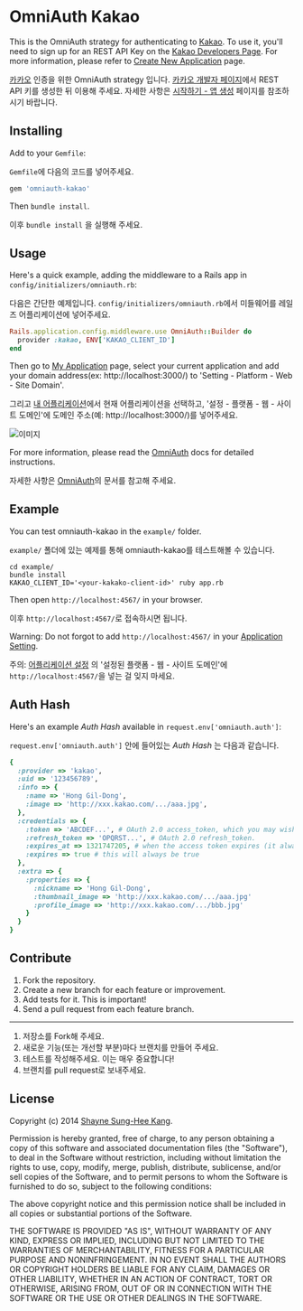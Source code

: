 # OmniAuth Kakao

This is the OmniAuth strategy for authenticating to [Kakao](http://www.kakao.com/). To
use it, you'll need to sign up for an REST API Key on the [Kakao Developers Page](http://developers.kakao.com). For more information, please refer to [Create New Application](https://developers.kakao.com/docs/restapi#시작하기-앱-생성) page.

[카카오](http://www.kakao.com/) 인증을 위한 OmniAuth strategy 입니다. [카카오 개발자 페이지](http://developers.kakao.com)에서 REST API 키를 생성한 뒤 이용해 주세요. 자세한 사항은 [시작하기 - 앱 생성](https://developers.kakao.com/docs/restapi#시작하기-앱-생성) 페이지를 참조하시기 바랍니다.

## Installing

Add to your `Gemfile`:

`Gemfile`에 다음의 코드를 넣어주세요.

```ruby
gem 'omniauth-kakao'
```

Then `bundle install`.

이후 `bundle install` 을 실행해 주세요.

## Usage

Here's a quick example, adding the middleware to a Rails app in `config/initializers/omniauth.rb`:

다음은 간단한 예제입니다. `config/initializers/omniauth.rb`에서 미들웨어를 레일즈 어플리케이션에 넣어주세요.


```ruby
Rails.application.config.middleware.use OmniAuth::Builder do
  provider :kakao, ENV['KAKAO_CLIENT_ID']
end
```

Then go to [My Application](https://developers.kakao.com/apps) page, select your current application and add your domain address(ex: http://localhost:3000/) to  'Setting - Platform - Web - Site Domain'.

그리고 [내 어플리케이션](https://developers.kakao.com/apps)에서 현재 어플리케이션을 선택하고, '설정 - 플랫폼 - 웹 - 사이트 도메인'에  도메인 주소(예: http://localhost:3000/)를 넣어주세요.

![이미지](https://developers.kakao.com/assets/images/dashboard/dev_011.png)

For more information, please read the [OmniAuth](https://github.com/intridea/omniauth) docs for detailed instructions.

자세한 사항은 [OmniAuth](https://github.com/intridea/omniauth)의 문서를 참고해 주세요.

## Example

You can test omniauth-kakao in the `example/` folder.

`example/` 폴더에 있는 예제를 통해 omniauth-kakao를 테스트해볼 수 있습니다.

```
cd example/
bundle install
KAKAO_CLIENT_ID='<your-kakako-client-id>' ruby app.rb
```

Then open `http://localhost:4567/` in your browser.

이후 `http://localhost:4567/`로 접속하시면 됩니다.

Warning: Do not forgot to add `http://localhost:4567/` in your [Application Setting](https://developers.kakao.com/apps).

주의: [어플리케이션 설정](https://developers.kakao.com/apps) 의 '설정된 플랫폼 - 웹 - 사이트 도메인'에 `http://localhost:4567/`을 넣는 걸 잊지 마세요.

## Auth Hash

Here's an example *Auth Hash* available in `request.env['omniauth.auth']`:

`request.env['omniauth.auth']` 안에 들어있는 *Auth Hash* 는 다음과 같습니다.

```ruby
{
  :provider => 'kakao',
  :uid => '123456789',
  :info => {
    :name => 'Hong Gil-Dong',
    :image => 'http://xxx.kakao.com/.../aaa.jpg',
  },
  :credentials => {
    :token => 'ABCDEF...', # OAuth 2.0 access_token, which you may wish to store.
    :refresh_token => 'OPQRST...', # OAuth 2.0 refresh_token.
    :expires_at => 1321747205, # when the access token expires (it always will)
    :expires => true # this will always be true
  },
  :extra => {
    :properties => {
      :nickname => 'Hong Gil-Dong',
      :thumbnail_image => 'http://xxx.kakao.com/.../aaa.jpg'
      :profile_image => 'http://xxx.kakao.com/.../bbb.jpg'
    }
  }
}
```

## Contribute

1. Fork the repository.
1. Create a new branch for each feature or improvement.
1. Add tests for it. This is important!
1. Send a pull request from each feature branch.

***

1. 저장소를 Fork해 주세요.
1. 새로운 기능(또는 개선할 부분)마다 브랜치를 만들어 주세요.
1. 테스트를 작성해주세요. 이는 매우 중요합니다!
1. 브랜치를 pull request로 보내주세요.


## License

Copyright (c) 2014 [Shayne Sung-Hee Kang](http://medium.com/@shaynekang).

Permission is hereby granted, free of charge, to any person obtaining a copy of this software and associated documentation files (the "Software"), to deal in the Software without restriction, including without limitation the rights to use, copy, modify, merge, publish, distribute, sublicense, and/or sell copies of the Software, and to permit persons to whom the Software is furnished to do so, subject to the following conditions:

The above copyright notice and this permission notice shall be included in all copies or substantial portions of the Software.

THE SOFTWARE IS PROVIDED "AS IS", WITHOUT WARRANTY OF ANY KIND, EXPRESS OR IMPLIED, INCLUDING BUT NOT LIMITED TO THE WARRANTIES OF MERCHANTABILITY, FITNESS FOR A PARTICULAR PURPOSE AND NONINFRINGEMENT. IN NO EVENT SHALL THE AUTHORS OR COPYRIGHT HOLDERS BE LIABLE FOR ANY CLAIM, DAMAGES OR OTHER LIABILITY, WHETHER IN AN ACTION OF CONTRACT, TORT OR OTHERWISE, ARISING FROM, OUT OF OR IN CONNECTION WITH THE SOFTWARE OR THE USE OR OTHER DEALINGS IN THE SOFTWARE.

